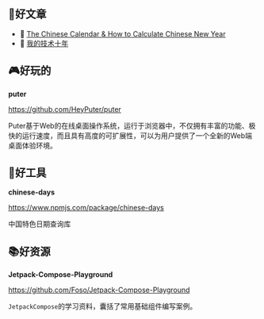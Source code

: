 
## 📖好文章

* 📄 [The Chinese Calendar & How to Calculate Chinese New Year](https://medium.com/@humanoriginproject/the-chinese-calendar-how-to-calculate-chinese-new-year-c73d5d8a3f0d)
* 📄 [我的技术十年](https://juejin.cn/post/7386476988880453672)

## 🎮好玩的

**puter**

https://github.com/HeyPuter/puter

Puter基于Web的在线桌面操作系统，运行于浏览器中，不仅拥有丰富的功能、极快的运行速度，而且具有高度的可扩展性，可以为用户提供了一个全新的Web端桌面体验环境。

## 🔨好工具

**chinese-days**

https://www.npmjs.com/package/chinese-days

中国特色日期查询库


## 📚好资源

**Jetpack-Compose-Playground**

https://github.com/Foso/Jetpack-Compose-Playground

`JetpackCompose`的学习资料，囊括了常用基础组件编写案例。